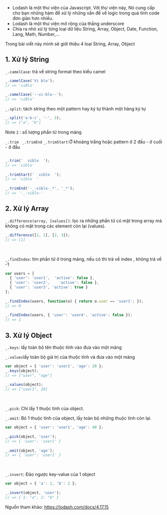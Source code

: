 - Lodash là một thư viện của Javascript. Với thư viện này, Nó cung cấp cho bạn những hàm để xử lý những vấn đề về logic trong quá tình code đơn giản hơn nhiều.
- Lodash là một thư viện mở rộng của thằng underscore
- Chia ra nhỏ xử lý từng loại dữ liệu String, Array, Object, Date, Function, Lang, Math, Number,… 

Trong bài viết này mình sẽ giới thiệu 4 loại String, Array, Object
## 1. Xử lý String
`_.camelCase`: trả về string format theo kiểu camel

```javascript
_.camelCase('Vi blo');
// => 'viBlo'
 
_.camelCase('--vi-blo--');
// => 'viBlo'
```

`_.split`: tách string theo một pattern hay ký tự thành một hàng ký tự
```javascript
_.split('a-b-c', '-', 2);
// => ["a", "b"]
```
 Note `2` : số lượng phần tử trong mảng 

`_.trim`   ` _.trimEnd`    `_.trimStart`:Ở khoảng trắng hoặc pattern ở 2 đầu - ở cuối - ở đầu

```javascript

_.trim('  viblo  ');
// => 'viblo'
 
_.trimStart('  viblo  ');
// => 'viblo  '
 
_.trimEnd('-_-viblo-_*', '_*');
// => '-_-viblo-'
```
## 2. Xử lý Array
`_.difference(array, [values])`: lọc ra những phần tử có mặt trong array mà không có mặt trong các element còn lại (values).
```javascript
_.difference([2, 1], [2, 3]);
// => [1]
```
<br>

`_.findIndex`: tìm phần tử ở trong mảng, nếu có thì trả về index , không trả về -1
```javascript
var users = [
  { 'user': 'user1',  'active': false },
  { 'user': 'user2',    'active': false },
  { 'user': 'user3', 'active': true }
];
 
_.findIndex(users, function(o) { return o.user == 'user1'; });
// => 0
 
_.findIndex(users, { 'user': 'user4', 'active': false });
// => 1
```
## 3. Xử lý Object
`_.keys`: lấy toàn bộ tên thuộc tính vào đưa vào một mảng

`_.values`lấy toàn bộ giá trị của thuộc tính và đưa vào một mảng
```javascript
var object = { 'user': 'user1', 'age': 20 };
_.keys(object);
// => ["user", "age"]
 
_.values(object);
// => ["user1", 20]
```
<br>

`_.pick`: Chỉ lấy 1 thuộc tính của object.

`_.omit`: Bỏ 1 thuộc tính của object, lấy toàn bộ những thuộc tính còn lại.
```javascript
var object = { 'user': 'user1', 'age': 40 };
 
_.pick(object, 'user');
// => { 'user': 'user1' }
 
_.omit(object, 'age');
// => { 'user': 'user1' }
```
<br>

`_.invert`: Đảo ngược key-value của 1 object
```javascript
var object = { 'a': 1, 'b': 2 };
 
_.invert(object, 'user');
// => { 1: "a", 2: "b" }
```


Nguồn tham khảo: https://lodash.com/docs/4.17.15